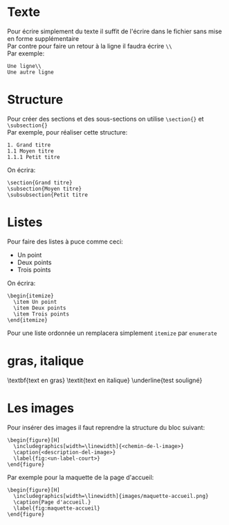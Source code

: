 # Texte
Pour écrire simplement du texte il suffit de l'écrire dans le fichier sans mise en forme supplémentaire\
Par contre pour faire un retour à la ligne il faudra écrire `\\`\
Par exemple:
```
Une ligne\\
Une autre ligne
```

# Structure
Pour créer des sections et des sous-sections on utilise `\section{}` et `\subsection{}`\
Par exemple, pour réaliser cette structure:
```
1. Grand titre
1.1 Moyen titre
1.1.1 Petit titre
```
On écrira:
```
\section{Grand titre}
\subsection{Moyen titre}
\subsubsection{Petit titre
```

# Listes
Pour faire des listes à puce comme ceci:
* Un point
* Deux points
* Trois points

On écrira:
```
\begin{itemize}
  \item Un point
  \item Deux points
  \item Trois points
\end{itemize}
```

Pour une liste ordonnée un remplacera simplement `itemize` par `enumerate`

# gras, italique

\textbf{text en gras}
\textit{text en italique}
\underline{test souligné}

# Les images
Pour insérer des images il faut reprendre la structure du bloc suivant:
```
\begin{figure}[H]
  \includegraphics[width=\linewidth]{<chemin-de-l-image>}
  \caption{<description-del-image>}
  \label{fig:<un-label-court>}
\end{figure}
```

Par exemple pour la maquette de la page d'accueil:
```
\begin{figure}[H]
  \includegraphics[width=\linewidth]{images/maquette-accueil.png}
  \caption{Page d'accueil.}
  \label{fig:maquette-accueil}
\end{figure}
```

